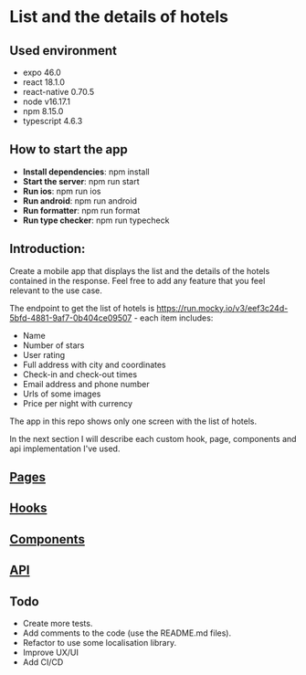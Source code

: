 # List and the details of hotels

## Used environment

-   expo 46.0
-   react 18.1.0
-   react-native 0.70.5
-   node v16.17.1
-   npm 8.15.0
-   typescript 4.6.3

## How to start the app

-   **Install dependencies**: npm install
-   **Start the server**: npm run start
-   **Run ios**: npm run ios
-   **Run android**: npm run android
-   **Run formatter**: npm run format
-   **Run type checker**: npm run typecheck

## Introduction:

Create a mobile app that displays the list and the details of the hotels contained in the response. Feel
free to add any feature that you feel relevant to the use case.

The endpoint to get the list of hotels is https://run.mocky.io/v3/eef3c24d-5bfd-4881-9af7-0b404ce09507 - each item includes:

-   Name
-   Number of stars
-   User rating
-   Full address with city and coordinates
-   Check-in and check-out times
-   Email address and phone number
-   Urls of some images
-   Price per night with currency

The app in this repo shows only one screen with the list of hotels.

In the next section I will describe each custom hook, page, components and api implementation I've used.

## [Pages](https://github.com/migue02/hotels-list-miguelmorales/blob/main/src/pages)

## [Hooks](https://github.com/migue02/hotels-list-miguelmorales/blob/main/src/hooks)

## [Components](https://github.com/migue02/hotels-list-miguelmorales/blob/main/src/components)

## [API](https://github.com/migue02/hotels-list-miguelmorales/blob/main/src/api)

## Todo

-   Create more tests.
-   Add comments to the code (use the README.md files).
-   Refactor to use some localisation library.
-   Improve UX/UI
-   Add CI/CD

